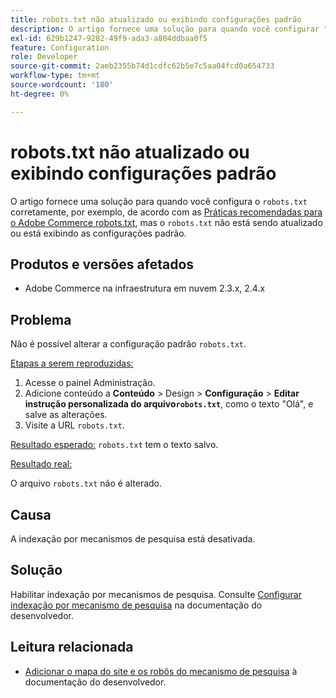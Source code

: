 ```yaml
---
title: robots.txt não atualizado ou exibindo configurações padrão
description: O artigo fornece uma solução para quando você configurar "robots.txt" corretamente, por exemplo, para [Práticas recomendadas para o Adobe Commerce robots.txt](https://support.magento.com/hc/en-us/articles/360048754931), mas o "robots.txt" não está sendo atualizado ou está exibindo as configurações padrão.
exl-id: 629b1247-9282-49f9-ada3-a804ddbaa0f5
feature: Configuration
role: Developer
source-git-commit: 2aeb2355b74d1cdfc62b5e7c5aa04fcd0a654733
workflow-type: tm+mt
source-wordcount: '180'
ht-degree: 0%

---
```


# robots.txt não atualizado ou exibindo configurações padrão

O artigo fornece uma solução para quando você configura o `robots.txt` corretamente, por exemplo, de acordo com as [Práticas recomendadas para o Adobe Commerce robots.txt](https://support.magento.com/hc/en-us/articles/360048754931), mas o `robots.txt` não está sendo atualizado ou está exibindo as configurações padrão.

## Produtos e versões afetados

* Adobe Commerce na infraestrutura em nuvem 2.3.x, 2.4.x

## Problema

Não é possível alterar a configuração padrão `robots.txt`.

<u>Etapas a serem reproduzidas:</u>

1. Acesse o painel Administração.
1. Adicione conteúdo a **Conteúdo** > Design > **Configuração** > **Editar instrução personalizada do arquivo`robots.txt`**, como o texto &quot;Olá&quot;, e salve as alterações.
1. Visite a URL `robots.txt`.

<u>Resultado esperado:</u>
`robots.txt` tem o texto salvo.

<u>Resultado real:</u>

O arquivo `robots.txt` não é alterado.

## Causa

A indexação por mecanismos de pesquisa está desativada.

## Solução

Habilitar indexação por mecanismos de pesquisa. Consulte [Configurar indexação por mecanismo de pesquisa](https://experienceleague.adobe.com/pt-br/docs/commerce-cloud-service/user-guide/configure-store/robots-sitemap#configure-indexing-by-search-engine) na documentação do desenvolvedor.

## Leitura relacionada

* [Adicionar o mapa do site e os robôs do mecanismo de pesquisa](https://experienceleague.adobe.com/pt-br/docs/commerce-cloud-service/user-guide/configure-store/robots-sitemap) à documentação do desenvolvedor.
